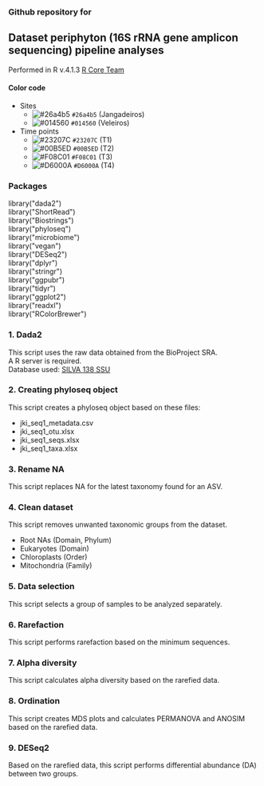 ### Github repository for 

## Dataset periphyton (16S rRNA gene amplicon sequencing) pipeline analyses
Performed in R v.4.1.3 [R Core Team](https://www.r-project.org)

#### Color code
- Sites
  - ![#26a4b5](https://placehold.co/15x15/26a4b5/26a4b5.png) `#26a4b5` (Jangadeiros)
  - ![#014560](https://placehold.co/15x15/014560/014560.png) `#014560` (Veleiros)
- Time points
  - ![#23207C](https://placehold.co/15x15/23207C/23207C.png) `#23207C` (T1)
  - ![#00B5ED](https://placehold.co/15x15/00B5ED/00B5ED.png) `#00B5ED` (T2)
  - ![#F08C01](https://placehold.co/15x15/F08C01/F08C01.png) `#F08C01` (T3)
  - ![#D6000A](https://placehold.co/15x15/D6000A/D6000A.png) `#D6000A` (T4)
   


### Packages
library("dada2")\
library("ShortRead")\
library("Biostrings")\
library("phyloseq")\
library("microbiome")\
library("vegan")\
library("DESeq2") \
library("dplyr")\
library("stringr")\
library("ggpubr")\
library("tidyr")\
library("ggplot2")\
library("readxl")\
library("RColorBrewer")
  
### 1. Dada2
This script uses the raw data obtained from the BioProject SRA.\
A R server is required. \
Database used: [SILVA 138 SSU](https://www.arb-silva.de/documentation/release-138/) 

### 2. Creating phyloseq object
This script creates a phyloseq object based on these files:

- jki_seq1_metadata.csv
- jki_seq1_otu.xlsx
- jki_seq1_seqs.xlsx
- jki_seq1_taxa.xlsx

### 3. Rename NA
This script replaces NA for the latest taxonomy found for an ASV.

### 4. Clean dataset
This script removes unwanted taxonomic groups from the dataset.
- Root NAs (Domain, Phylum)
- Eukaryotes (Domain)
- Chloroplasts (Order)
- Mitochondria (Family)

### 5. Data selection
This script selects a group of samples to be analyzed separately.

### 6. Rarefaction
This script performs rarefaction based on the minimum sequences.

### 7. Alpha diversity
This script calculates alpha diversity based on the rarefied data.

### 8. Ordination 
This script creates MDS plots and calculates PERMANOVA and ANOSIM based on the rarefied data.

### 9. DESeq2
Based on the rarefied data, this script performs differential abundance (DA) between two groups.
